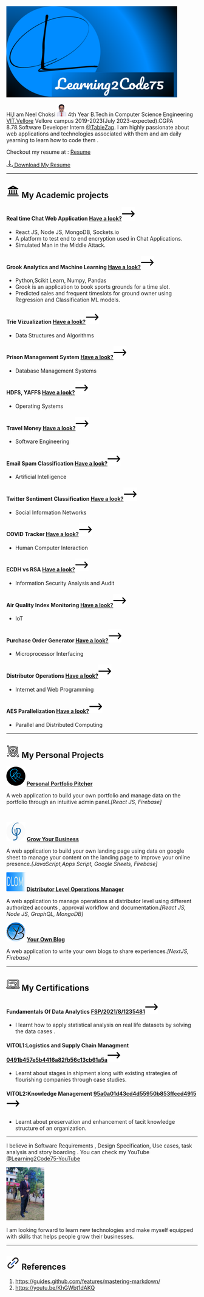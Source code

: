 <HTML>

<img class="Learning2Code75 Banner" src="/img/L2C75_logo_banner.png" width=450 height=240/>


Hi,I am Neel Choksi <img class="introPic" src="/img/DSC_1242normal.JPG" width=25 height=32.5/> 4th Year B.Tech in Computer Science Engineering [VIT,Vellore](https://vit.ac.in/) Vellore campus 2019-2023(July 2023-expected).CGPA 8.78.Software Developer Intern [@TableZap](https://www.linkedin.com/company/tablezap/about/). I am highly passionate about web applications and technologies associated with them and am daily yearning to learn how to code them .
<br/>

Checkout my resume at :
[Resume](https://github.com/Learning2Code75/ResumeProjects/blob/main/Resume/Neel_Choksi_WebDeveloper_Resume.pdf)

[<img src="/img/download-svgrepo-com.svg" width="17" /> Download My Resume ](https://github.com/Learning2Code75/ResumeProjects/raw/main/Resume/Neel_Choksi_WebDeveloper_Resume.pdf)

<hr/>

## <img height="35" width="35" src="/img/university.png" /> My Academic projects


#### Real time Chat Web Application [Have a look?<img height="35" width="35" src="/img/long-arrow-right.png" /> ](https://github.com/Learning2Code75/ISM_Project_Sem6_VIT)
- React JS, Node JS, MongoDB, Sockets.io
- A platform to test end to end encryption used in Chat Applications.
- Simulated Man in the Middle Attack.

#### Grook Analytics and Machine Learning [Have a look?<img height="35" width="35" src="/img/long-arrow-right.png" />](https://github.com/NeelChoksi/SEM6_TARP_VIT)
- Python,Scikit Learn, Numpy, Pandas
- Grook is an application to book sports grounds for a time slot.
- Predicted sales and frequent timeslots for ground owner using Regression and Classification ML models.

#### Trie Vizualization  [Have a look?<img height="35" width="35" src="/img/long-arrow-right.png" />](https://github.com/Learning2Code75/ResumeProjects/tree/main/00_CSE2003_DataStructuresAndAlgorithms)
- Data Structures and Algorithms

#### Prison Management System  [Have a look?<img height="35" width="35" src="/img/long-arrow-right.png" />](https://github.com/Learning2Code75/ResumeProjects/tree/main/01_CSE2004_DatabaseManagementSystems)
- Database Management Systems

#### HDFS, YAFFS  [Have a look?<img height="35" width="35" src="/img/long-arrow-right.png" />](https://github.com/Learning2Code75/ResumeProjects/tree/main/02_CSE2005_OperatingSystems)
- Operating Systems

#### Travel Money  [Have a look?<img height="35" width="35" src="/img/long-arrow-right.png" />](https://github.com/NeelChoksi/travel-money-final)
- Software Engineering

#### Email Spam Classification  [Have a look?<img height="35" width="35" src="/img/long-arrow-right.png" />](https://github.com/Learning2Code75/email_spam_ai)
- Artificial Intelligence

#### Twitter Sentiment Classification  [Have a look?<img height="35" width="35" src="/img/long-arrow-right.png" />](https://github.com/Learning2Code75/social_network_project)
- Social Information Networks

#### COVID Tracker  [Have a look?<img height="35" width="35" src="/img/long-arrow-right.png" />](https://github.com/Learning2Code75/HCI_Project_SEM5_VIT)
- Human Computer Interaction

#### ECDH vs RSA  [Have a look?<img height="35" width="35" src="/img/long-arrow-right.png" />](https://github.com/Learning2Code75/ISAA_Project_Sem5_VIT)
- Information Security Analysis and Audit

#### Air Quality Index Monitoring  [Have a look?<img height="35" width="35" src="/img/long-arrow-right.png" />](https://github.com/Learning2Code75/IOT_SEM5_VIT)
- IoT

#### Purchase Order Generator  [Have a look?<img height="35" width="35" src="/img/long-arrow-right.png" />](https://github.com/Learning2Code75/MUP_SEM5_VITPROJECT)
- Microprocessor Interfacing

#### Distributor Operations  [Have a look?<img height="35" width="35" src="/img/long-arrow-right.png" />](https://github.com/Learning2Code75/IWP_Project_SEM5_VIT)
- Internet and Web Programming

#### AES Parallelization  [Have a look?<img height="35" width="35" src="/img/long-arrow-right.png" />](https://github.com/Learning2Code75/PDC_Project_SEM6_VIT)
- Parallel and Distributed Computing


<hr/>

## <img height="35" width="35" src="/img/personal.png" /> My Personal Projects

 <img src="/img/PPP.png" height="50" width="50" alt="PPP logo" /><strong> [Personal Portfolio Pitcher](https://github.com/Learning2Code75/GYB_vid1_PersonalPortfolioPitcherPage)</strong>

 A web application to build your own portfolio and manage data on the portfolio through an intuitive admin panel.<i>[React JS, Firebase]</i>

<br>


 <img src="/img/GYB.png" height="50" width="50" alt="GYB logo" /> <strong>[Grow Your Business](https://github.com/Learning2Code75/GYB_vid2_GrowYourBusiness)</strong>

 A web application to build your own landing page using data on google sheet to manage your content on the
landing page to improve your online presence.<i>[JavaScript,Apps Script, Google Sheets, Firebase]</i>

 <img src="/img/DLOM.svg" height="50" width="50" alt="DLOM logo" /><strong> [Distributor Level Operations Manager](https://github.com/Learning2Code75/DLOM)</strong>

 A web application to manage operations at distributor level using different authorized accounts , approval workflow
and documentation.<i>[React JS, Node JS, GraphQL, MongoDB]</i>

 <img src="/img/YOB.png" height="50" width="50" alt="YOB logo" /> <strong>[Your Own Blog](https://github.com/Learning2Code75/GYB_vid4_YourOwnBlog)</strong>

 A web application to write your own blogs to share experiences.<i>[NextJS, Firebase]</i>








<hr/>

## <img height="35" width="35" src="/img/certification.png" /> My Certifications

#### Fundamentals Of Data Analytics [FSP/2021/8/1235481<img height="35" width="35" src="/img/long-arrow-right.png" /> ](https://drive.google.com/file/d/1Peq1SCs0LoVIWgUbQro3JGxVQUAgf7S5/view?usp=sharing)
- I learnt how to apply statistical analysis on real life datasets by solving the data cases .

#### VITOL1:Logistics and Supply Chain Managment [0491b457e5b4416a82fb56c13cb61a5a<img height="35" width="35" src="/img/long-arrow-right.png" /> ](https://drive.google.com/file/d/1P9CtkzDVEZrZqSJoXdeBj8LT3np5S8Zc/view?usp=sharing)
- Learnt about stages in shipment along with existing strategies of flourishing companies through case studies.

#### VITOL2:Knowledge Management [ 95a0a01d43cd4d55950b853ffccd4915<img height="35" width="35" src="/img/long-arrow-right.png" /> ](https://drive.google.com/file/d/1PJL7irrZQ_XvsSNYLgitIDHSBpM8dSI5/view?usp=sharing)
- Learnt about preservation and enhancement of tacit knowledge structure of an organization.

<hr/>

I believe in Software Requirements , Design Specification, Use cases, task analysis and story boarding . You can check my YouTube [@Learning2Code75-YouTube](https://www.youtube.com/channel/UCekXweHVy0JQIiVNt_iWTSQ)

<img src="/img/fullPic.jpeg" width=100 height=140 />


I am looking forward to learn new technologies and make myself equipped with skills that helps people grow their businesses.
<hr/>

## <img height="35" width="35" src="/img/reference.png" /> References
1. https://guides.github.com/features/mastering-markdown/
2. https://youtu.be/KhGWbt1dAKQ

</HTML>
